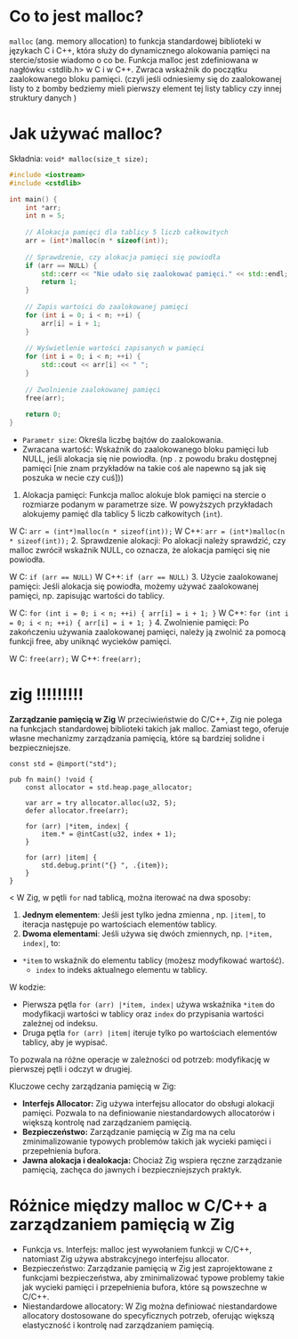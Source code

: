 # Co to jest malloc?
`malloc` (ang. memory allocation) to funkcja standardowej biblioteki w językach C i C++, która służy do dynamicznego alokowania pamięci na stercie/stosie wiadomo o co be. Funkcja malloc jest zdefiniowana w nagłówku <stdlib.h> w C i <cstdlib> w C++. Zwraca wskaźnik do początku zaalokowanego bloku pamięci. (czyli jeśli odniesiemy się do zaalokowanej listy to z bomby bedziemy mieli pierwszy element tej listy tablicy czy innej struktury danych )

# Jak używać malloc?
Składnia: `void* malloc(size_t size);`
```cpp
#include <iostream>
#include <cstdlib>

int main() {
    int *arr;
    int n = 5;
    
    // Alokacja pamięci dla tablicy 5 liczb całkowitych
    arr = (int*)malloc(n * sizeof(int));
    
    // Sprawdzenie, czy alokacja pamięci się powiodła
    if (arr == NULL) {
        std::cerr << "Nie udało się zaalokować pamięci." << std::endl;
        return 1;
    }
    
    // Zapis wartości do zaalokowanej pamięci
    for (int i = 0; i < n; ++i) {
        arr[i] = i + 1;
    }
    
    // Wyświetlenie wartości zapisanych w pamięci
    for (int i = 0; i < n; ++i) {
        std::cout << arr[i] << " ";
    }
    
    // Zwolnienie zaalokowanej pamięci
    free(arr);
    
    return 0;
}
```
- `Parametr size`: Określa liczbę bajtów do zaalokowania.
- Zwracana wartość: Wskaźnik do zaalokowanego bloku pamięci lub NULL, jeśli alokacja się nie powiodła. (np . z powodu braku dostępnej pamięci [nie znam przykładów na takie coś ale napewno są jak się poszuka w necie czy cuś]))

1. Alokacja pamięci:
Funkcja malloc alokuje blok pamięci na stercie o rozmiarze podanym w parametrze size. W powyższych przykładach alokujemy pamięć dla tablicy 5 liczb całkowitych (`int`).

W C: `arr = (int*)malloc(n * sizeof(int));`
W C++: `arr = (int*)malloc(n * sizeof(int));`
2. Sprawdzenie alokacji:
Po alokacji należy sprawdzić, czy malloc zwrócił wskaźnik NULL, co oznacza, że alokacja pamięci się nie powiodła.

W C: `if (arr == NULL)`
W C++: `if (arr == NULL)`
3. Użycie zaalokowanej pamięci:
Jeśli alokacja się powiodła, możemy używać zaalokowanej pamięci, np. zapisując wartości do tablicy.

W C: `for (int i = 0; i < n; ++i) { arr[i] = i + 1; }`
W C++: `for (int i = 0; i < n; ++i) { arr[i] = i + 1; }`
4. Zwolnienie pamięci:
Po zakończeniu używania zaalokowanej pamięci, należy ją zwolnić za pomocą funkcji free, aby uniknąć wycieków pamięci.

W C: `free(arr);`
W C++: `free(arr);`


# zig !!!!!!!!!

**Zarządzanie pamięcią w Zig**
W przeciwieństwie do C/C++, Zig nie polega na funkcjach standardowej biblioteki takich jak malloc. Zamiast tego, oferuje własne mechanizmy zarządzania pamięcią, które są bardziej solidne i bezpieczniejsze.
```zig
const std = @import("std");

pub fn main() !void {
    const allocator = std.heap.page_allocator;

    var arr = try allocator.alloc(u32, 5);
    defer allocator.free(arr);

    for (arr) |*item, index| {
        item.* = @intCast(u32, index + 1);
    }

    for (arr) |item| {
        std.debug.print("{} ", .{item});
    }
}
```
< W Zig, w pętli `for` nad tablicą, można iterować na dwa sposoby:

1. **Jednym elementem**: Jeśli jest  tylko jedna zmienna , np. `|item|`, to iteracja następuje po wartościach elementów tablicy.
2. **Dwoma elementami**: Jeśli używa się dwóch zmiennych, np. `|*item, index|`, to:
- `*item` to wskaźnik do elementu tablicy (możesz modyfikować wartość).
   - `index` to indeks aktualnego elementu w tablicy.

W kodzie:
- Pierwsza pętla `for (arr) |*item, index|` używa wskaźnika `*item` do modyfikacji wartości w tablicy oraz `index` do przypisania wartości zależnej od indeksu.
- Druga pętla `for (arr) |item|` iteruje tylko po wartościach elementów tablicy, aby je wypisać.

To pozwala na różne operacje w zależności od potrzeb: modyfikację w pierwszej pętli i odczyt w drugiej.




Kluczowe cechy zarządzania pamięcią w Zig:
- **Interfejs Allocator:** Zig używa interfejsu allocator do obsługi alokacji pamięci. Pozwala to na definiowanie niestandardowych allocatorów i większą kontrolę nad zarządzaniem pamięcią.
- **Bezpieczeństwo:** Zarządzanie pamięcią w Zig ma na celu zminimalizowanie typowych problemów takich jak wycieki pamięci i przepełnienia bufora.
- **Jawna alokacja i dealokacja:** Chociaż Zig wspiera ręczne zarządzanie pamięcią, zachęca do jawnych i bezpieczniejszych praktyk.



# Różnice między malloc w C/C++ a zarządzaniem pamięcią w Zig
- Funkcja vs. Interfejs: malloc jest wywołaniem funkcji w C/C++, natomiast Zig używa abstrakcyjnego interfejsu allocator.
- Bezpieczeństwo: Zarządzanie pamięcią w Zig jest zaprojektowane z funkcjami bezpieczeństwa, aby zminimalizować typowe problemy takie jak wycieki pamięci i przepełnienia bufora, które są powszechne w C/C++.
- Niestandardowe allocatory: W Zig można definiować niestandardowe allocatory dostosowane do specyficznych potrzeb, oferując większą elastyczność i kontrolę nad zarządzaniem pamięcią.
